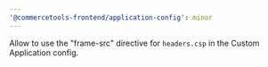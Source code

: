 ```yaml
---
'@commercetools-frontend/application-config': minor
---
```


Allow to use the "frame-src" directive for `headers.csp` in the Custom Application config.
